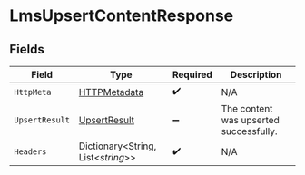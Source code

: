 # LmsUpsertContentResponse


## Fields

| Field                                                   | Type                                                    | Required                                                | Description                                             |
| ------------------------------------------------------- | ------------------------------------------------------- | ------------------------------------------------------- | ------------------------------------------------------- |
| `HttpMeta`                                              | [HTTPMetadata](../../Models/Components/HTTPMetadata.md) | :heavy_check_mark:                                      | N/A                                                     |
| `UpsertResult`                                          | [UpsertResult](../../Models/Components/UpsertResult.md) | :heavy_minus_sign:                                      | The content was upserted successfully.                  |
| `Headers`                                               | Dictionary<String, List<*string*>>                      | :heavy_check_mark:                                      | N/A                                                     |